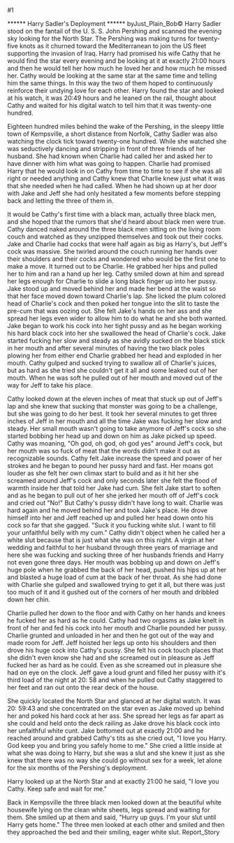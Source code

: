 #1 

 

 ****** Harry Sadler's Deployment ****** byJust_Plain_Bob© Harry Sadler stood on the fantail of the U. S. S. John Pershing and scanned the evening sky looking for the North Star. The Pershing was making turns for twenty-five knots as it churned toward the Mediterranean to join the US fleet supporting the invasion of Iraq. Harry had promised his wife Cathy that he would find the star every evening and be looking at it at exactly 21:00 hours and then he would tell her how much he loved her and how much he missed her. Cathy would be looking at the same star at the same time and telling him the same things. In this way the two of them hoped to continuously reinforce their undying love for each other. Harry found the star and looked at his watch, it was 20:49 hours and he leaned on the rail, thought about Cathy and waited for his digital watch to tell him that it was twenty-one hundred. 

 Eighteen hundred miles behind the wake of the Pershing, in the sleepy little town of Kempsville, a short distance from Norfolk, Cathy Sadler was also watching the clock tick toward twenty-one hundred. While she watched she was seductively dancing and stripping in front of three friends of her husband. She had known when Charlie had called her and asked her to have dinner with him what was going to happen. Charlie had promised Harry that he would look in on Cathy from time to time to see if she was all right or needed anything and Cathy knew that Charlie knew just what it was that she needed when he had called. When he had shown up at her door with Jake and Jeff she had only hesitated a few moments before stepping back and letting the three of them in. 

 It would be Cathy's first time with a black man, actually three black men, and she hoped that the rumors that she'd heard about black men were true. Cathy danced naked around the three black men sitting on the living room couch and watched as they unzipped themselves and took out their cocks. Jake and Charlie had cocks that were half again as big as Harry's, but Jeff's cock was massive. She twirled around the couch running her hands over their shoulders and their cocks and wondered who would be the first one to make a move. It turned out to be Charlie. He grabbed her hips and pulled her to him and ran a hand up her leg. Cathy smiled down at him and spread her legs enough for Charlie to slide a long black finger up into her pussy. Jake stood up and moved behind her and made her bend at the waist so that her face moved down toward Charlie's lap. She licked the plum colored head of Charlie's cock and then poked her tongue into the slit to taste the pre-cum that was oozing out. She felt Jake's hands on her ass and she spread her legs even wider to allow him to do what he and she both wanted. Jake began to work his cock into her tight pussy and as he began working his hard black cock into her she swallowed the head of Charlie's cock. Jake started fucking her slow and steady as she avidly sucked on the black stick in her mouth and after several minutes of having the two black poles plowing her from either end Charlie grabbed her head and exploded in her mouth. Cathy gulped and sucked trying to swallow all of Charlie's juices, but as hard as she tried she couldn't get it all and some leaked out of her mouth. When he was soft he pulled out of her mouth and moved out of the way for Jeff to take his place. 

 Cathy looked down at the eleven inches of meat that stuck up out of Jeff's lap and she knew that sucking that monster was going to be a challenge, but she was going to do her best. It took her several minutes to get three inches of Jeff in her mouth and all the time Jake was fucking her slow and steady. Her small mouth wasn't going to take anymore of Jeff's cock so she started bobbing her head up and down on him as Jake picked up speed. Cathy was moaning, "Oh god, oh god, oh god yes" around Jeff's cock, but her mouth was so fuck of meat that the words didn't make it out as recognizable sounds. Cathy felt Jake increase the speed and power of her strokes and he began to pound her pussy hard and fast. Her moans got louder as she felt her own climax start to build and as it hit her she screamed around Jeff's cock and only seconds later she felt the flood of warmth inside her that told her Jake had cum. She felt Jake start to soften and as he began to pull out of her she jerked her mouth off of Jeff's cock and cried out "No!" But Cathy's pussy didn't have long to wait. Charlie was hard again and he moved behind her and took Jake's place. He drove himself into her and Jeff reached up and pulled her head down onto his cock so far that she gagged. "Suck it you fucking white slut. I want to fill your unfaithful belly with my cum." Cathy didn't object when he called her a white slut because that is just what she was on this night. A virgin at her wedding and faithful to her husband through three years of marriage and here she was fucking and sucking three of her husbands friends and Harry not even gone three days. Her mouth was bobbing up and down on Jeff's huge pole when he grabbed the back of her head, pushed his hips up at her and blasted a huge load of cum at the back of her throat. As she had done with Charlie she gulped and swallowed trying to get it all, but there was just too much of it and it gushed out of the corners of her mouth and dribbled down her chin. 

 Charlie pulled her down to the floor and with Cathy on her hands and knees he fucked her as hard as he could. Cathy had two orgasms as Jake knelt in front of her and fed his cock into her mouth and Charlie pounded her pussy. Charlie grunted and unloaded in her and then he got out of the way and made room for Jeff. Jeff hoisted her legs up onto his shoulders and then drove his huge cock into Cathy's pussy. She felt his cock touch places that she didn't even know she had and she screamed out in pleasure as Jeff fucked her as hard as he could. Even as she screamed out in pleasure she had on eye on the clock. Jeff gave a loud grunt and filled her pussy with it's third load of the night at 20: 58 and when he pulled out Cathy staggered to her feet and ran out onto the rear deck of the house. 

 She quickly located the North Star and glanced at her digital watch. It was 20: 59:43 and she concentrated on the star even as Jake moved up behind her and poked his hard cock at her ass. She spread her legs as far apart as she could and held onto the deck railing as Jake drove his black cock into her unfaithful white cunt. Jake bottomed out at exactly 21:00 and he reached around and grabbed Cathy's tits as she cried out, "I love you Harry. God keep you and bring you safely home to me." She cried a little inside at what she was doing to Harry, but she was a slut and she knew it just as she knew that there was no way she could go without sex for a week, let alone for the six months of the Pershing's deployment. 

 Harry looked up at the North Star and at exactly 21:00 he said, "I love you Cathy. Keep safe and wait for me." 

 Back in Kempsville the three black men looked down at the beautiful white housewife lying on the clean white sheets, legs spread and waiting for them. She smiled up at them and said, "Hurry up guys. I'm your slut until Harry gets home." The three men looked at each other and smiled and then they approached the bed and their smiling, eager white slut. Report_Story 

